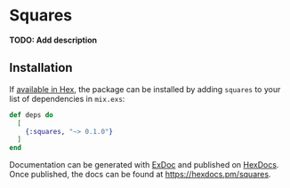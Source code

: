 # Squares

**TODO: Add description**

## Installation

If [available in Hex](https://hex.pm/docs/publish), the package can be installed
by adding `squares` to your list of dependencies in `mix.exs`:

```elixir
def deps do
  [
    {:squares, "~> 0.1.0"}
  ]
end
```

Documentation can be generated with [ExDoc](https://github.com/elixir-lang/ex_doc)
and published on [HexDocs](https://hexdocs.pm). Once published, the docs can
be found at <https://hexdocs.pm/squares>.

